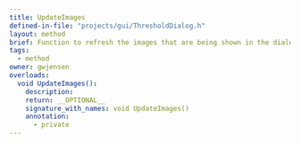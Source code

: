 ```yaml
---
title: UpdateImages
defined-in-file: "projects/gui/ThresholdDialog.h"
layout: method
brief: Function to refresh the images that are being shown in the dialog.
tags:
  - method
owner: gwjensen
overloads:
  void UpdateImages():
    description:
    return: __OPTIONAL__
    signature_with_names: void UpdateImages()
    annotation:
      - private
---
```

